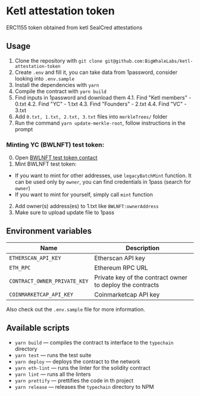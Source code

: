 # Ketl attestation token

ERC1155 token obtained from ketl SealCred attestations

## Usage

1. Clone the repository with `git clone git@github.com:BigWhaleLabs/ketl-attestation-token`
2. Create `.env` and fill it, you can take data from 1password, consider looking into `.env.sample`
3. Install the dependencies with `yarn`
4. Compile the contract with `yarn build`
5. Find inputs in 1password and download them
   4.1. Find "Ketl members" - 0.txt
   4.2. Find "YC" - 1.txt
   4.3. Find "Founders" - 2.txt
   4.4. Find "VC" - 3.txt
6. Add `0.txt, 1.txt, 2.txt, 3.txt` files into `merkleTrees/` folder
7. Run the command `yarn update-merkle-root`, follow instructions in the prompt

### Minting YC (BWLNFT) test token:

0. Open [BWLNFT test token contact](https://polygonscan.com/address/0x6B511660CD2B0137fdA46EDfe72A995A442AF9b4)
1. Mint BWLNFT test token:

- If you want to mint for other addresses, use `legacyBatchMint` function. It can be used only by `owner`, you can find credentials in 1pass (search for `owner`)
- If you want to mint for yourself, simply call `mint` function

2. Add owner(s) address(es) to 1.txt like `BWLNFT:ownerAddress`
3. Make sure to upload update file to 1pass

## Environment variables

| Name                         | Description                                               |
| ---------------------------- | --------------------------------------------------------- |
| `ETHERSCAN_API_KEY`          | Etherscan API key                                         |
| `ETH_RPC`                    | Ethereum RPC URL                                          |
| `CONTRACT_OWNER_PRIVATE_KEY` | Private key of the contract owner to deploy the contracts |
| `COINMARKETCAP_API_KEY`      | Coinmarketcap API key                                     |

Also check out the `.env.sample` file for more information.

## Available scripts

- `yarn build` — compiles the contract ts interface to the `typechain` directory
- `yarn test` — runs the test suite
- `yarn deploy` — deploys the contract to the network
- `yarn eth-lint` — runs the linter for the solidity contract
- `yarn lint` — runs all the linters
- `yarn prettify` — prettifies the code in th project
- `yarn release` — releases the `typechain` directory to NPM
